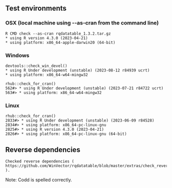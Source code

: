 
## Test environments

###  OSX (local machine using --as-cran from the command line)

    R CMD check --as-cran rqdatatable_1.3.2.tar.gz
    * using R version 4.3.0 (2023-04-21)
    * using platform: x86_64-apple-darwin20 (64-bit)

### Windows

    devtools::check_win_devel()
    * using R Under development (unstable) (2023-08-12 r84939 ucrt)
    * using platform: x86_64-w64-mingw32

    rhub::check_for_cran()
    562#> * using R Under development (unstable) (2023-07-21 r84722 ucrt)
    563#> * using platform: x86_64-w64-mingw32

### Linux

    rhub::check_for_cran()
    2833#> * using R Under development (unstable) (2023-06-09 r84528)
    2834#> * using platform: x86_64-pc-linux-gnu
    2825#> * using R version 4.3.0 (2023-04-21)
    2826#> * using platform: x86_64-pc-linux-gnu (64-bit)

## Reverse dependencies

    Checked reverse dependencies ( https://github.com/WinVector/rqdatatable/blob/master/extras/check_reverse_dependencies.md ).

Note: Codd is spelled correctly.
